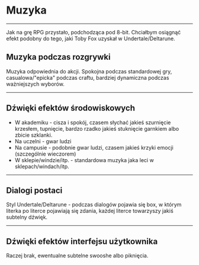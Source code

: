 # Muzyka

---
Jak na grę RPG przystało, podchodząca pod 8-bit. Chciałbym osiągnąć efekt podobny do tego, jaki Toby Fox uzyskał w Undertale/Deltarune.

## Muzyka podczas rozgrywki
Muzyka odpowiednia do akcji. Spokojna podczas standardowej gry, casualowa/"epicka" podczas craftu, bardziej dynamiczna podczas ważniejszych wyborów.

---

## Dźwięki efektów środowiskowych
 - W akademiku - cisza i spokój, czasem słychać jakieś szurnięcie krzesłem, tupnięcie, bardzo rzadko jakieś stuknięcie garnkiem albo zbicie szklanki.
 - Na uczelni - gwar ludzi
 - Na campusie - podobnie gwar ludzi, czasem jakieś krzyki emocji (szczególnie wieczorem)
 - W sklepie/windzie/itp. - standardowa muzyka jaka leci w sklepach/windach/itp.
---

## Dialogi postaci
Styl Undertale/Deltarune - podczas dialogów pojawia się box, w którym literka po literce pojawiają się zdania, każdej literce towarzyszy jakiś subtelny dźwięk.

---

## Dźwięki efektów interfejsu użytkownika
Raczej brak, ewentualne subtelne swooshe albo piknięcia.